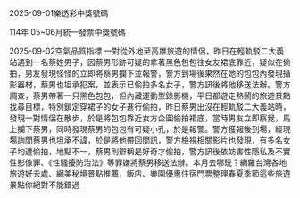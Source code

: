
2025-09-01樂透彩中獎號碼

                                
114年 05~06月統一發票中獎號碼
                             
2025-09-02空氣品質指標
                              一對從外地至高雄旅遊的情侶，昨日在輕軌駁二大義站遇到一名蔡姓男子，因蔡男形跡可疑的拿著黑色包包往女友裙底靠近，疑似在偷拍，男友發現怪怪的立即將蔡男攔下並報警，警方到場後果然在她的包包內發現攝影器材，蔡男也坦承犯案，並表示已偷拍多名女子，警方訊後將他移送法辦。警方調查，蔡男帶著一只黑色包包，但內藏運動型錄影機，平日都遊走熱鬧的旅遊景點找尋目標，特別鎖定穿裙子的女子進行偷拍，昨日蔡男出沒在輕軌駁二大義站時，發現一對情侶在散步，於是將包包靠近女方企圖偷拍裙底，當時男友立即察覺，馬上攔下蔡男，同時發現蔡男的包包有可疑小孔，於是報警。警方獲報後到場，經現場詢問蔡男也坦承不諱，於是將他帶回問訊，警方檢視相關影片也發現，有多名女子均遭偷拍，地點不一，蔡男則辯稱是好奇才偷拍，警方訊後依妨害性隱私及不實性影像罪、《性騷擾防治法》等罪嫌將蔡男移送法辦。本月去哪玩？網羅台灣各地旅遊好去處、網美秘境景點推薦，飯店、樂園優惠住宿門票整理春夏季節這些旅遊景點你絕對不能錯過